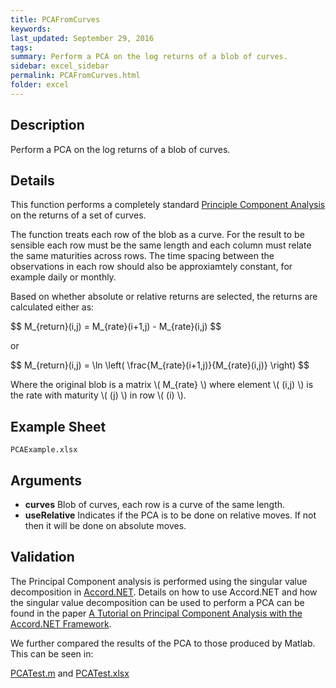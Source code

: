 ```yaml
---
title: PCAFromCurves
keywords:
last_updated: September 29, 2016
tags:
summary: Perform a PCA on the log returns of a blob of curves.
sidebar: excel_sidebar
permalink: PCAFromCurves.html
folder: excel
---
```


## Description
Perform a PCA on the log returns of a blob of curves.

<!--HUMAN EDIT START-->

## Details

This function performs a completely standard [Principle Component Analysis](https://en.wikipedia.org/wiki/Principal_component_analysis) on the returns of a set of curves.

<script type="text/javascript" src="http://cdn.mathjax.org/mathjax/latest/MathJax.js?config=TeX-AMS-MML_HTMLorMML"></script>

The function treats each row of the blob as a curve.  For the result to be sensible each row must be the same length and each column must relate the same maturities across rows.  The time spacing between the observations in each row should also be approxiamtely constant, for example daily or monthly.  

Based on whether absolute or relative returns are selected, the returns are calculated either as:

<div>
$$ M_{return}(i,j) =  M_{rate}(i+1,j) - M_{rate}(i,j) $$
</div>

or 

<div>
$$ M_{return}(i,j) =  \ln \left( \frac{M_{rate}(i+1,j)}{M_{rate}(i,j)} \right) $$
</div>

Where the original blob is a matrix <span>\\( M_{rate} \\)</span> where element <span>\\( (i,j) \\)</span> is the rate with maturity <span>\\( (j) \\)</span> in row <span>\\( (i) \\).

<!--HUMAN EDIT END-->

## Example Sheet

    PCAExample.xlsx

## Arguments

* **curves** Blob of curves, each row is a curve of the same length.
* **useRelative** Indicates if the PCA is to be done on relative moves.  If not then it will be done on absolute moves.

<!--HUMAN EDIT START-->

## Validation

The Principal Component analysis is performed using the singular value decomposition in [Accord.NET](http://accord-framework.net/).  Details on how to use Accord.NET and how the singular value decomposition can be used to perform a PCA can be found in the paper [A Tutorial on Principal Component Analysis with the Accord.NET Framework](https://arxiv.org/abs/1210.7463).

We further compared the results of the PCA to those produced by Matlab.  This can be seen in:

[PCATest.m](https://github.com/JamesLTaylor/QuantSA/blob/master/Validation/PCATest.m) and [PCATest.xlsx](https://github.com/JamesLTaylor/QuantSA/blob/master/Validation/PCATest.xlsx) 

<!--HUMAN EDIT END-->

